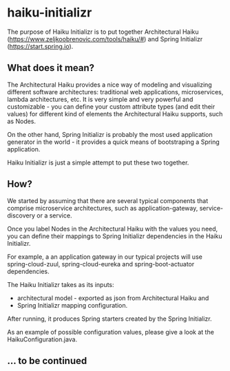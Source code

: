 # haiku-initializr
The purpose of Haiku Initializr is to put together Architectural Haiku (https://www.zeljkoobrenovic.com/tools/haiku/#) and Spring Initializr (https://start.spring.io). 

## What does it mean?

The Architectural Haiku provides a nice way of modeling and visualizing different software architectures: traditional web applications, microservices, lambda architectures, etc. 
It is very simple and very powerful and customizable - you can define your custom attribute types (and edit their values) for different kind of elements the Architectural Haiku supports, such as Nodes. 

On the other hand, Spring Initializr is probably the most used application generator in the world - it provides a quick means of bootstraping a Spring application. 

Haiku Initializr is just a simple attempt to put these two together. 

## How?

We started by assuming that there are several typical components that comprise microservice architectures, such as application-gateway, service-discovery or a service. 

Once you label Nodes in the Architectural Haiku with the values you need, you can define their mappings to Spring Initializr dependencies in the Haiku Initializr. 

For example, a an application gateway in our typical projects will use spring-cloud-zuul, spring-cloud-eureka and spring-boot-actuator dependencies. 

The Haiku Initializr takes as its inputs:
 * architectural model - exported as json from Architectural Haiku and
 * Spring Initializr mapping configuration.  
 
 After running, it produces Spring starters created by the Spring Initializr. 
 
 As an example of possible configuration values, please give a look at the HaikuConfiguration.java. 

## ... to be continued
